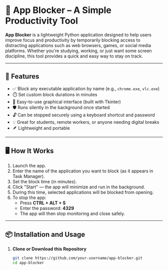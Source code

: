 # 🛑 App Blocker – A Simple Productivity Tool

**App Blocker** is a lightweight Python application designed to help users improve focus and productivity by temporarily blocking access to distracting applications such as web browsers, games, or social media platforms. Whether you're studying, working, or just want some screen discipline, this tool provides a quick and easy way to stay on track.

---

## 📌 Features

- ✅ Block any executable application by name (e.g., `chrome.exe`, `vlc.exe`)
- ⏱️ Set custom block durations in minutes
- 🧠 Easy-to-use graphical interface (built with Tkinter)
- 🛡️ Runs silently in the background once started
- 🔓 Can be stopped securely using a keyboard shortcut and password
- 💡 Great for students, remote workers, or anyone needing digital breaks
- 🪶 Lightweight and portable

---

## 🖥️ How It Works

1. Launch the app.
2. Enter the name of the application you want to block (as it appears in Task Manager).
3. Set the block time (in minutes).
4. Click "Start" — the app will minimize and run in the background.
5. During this time, selected applications will be blocked from opening.
6. To stop the app:
   - Press **CTRL + ALT + S**
   - Enter the password: **4329**
   - The app will then stop monitoring and close safely.

---

## 📦 Installation and Usage

1. **Clone or Download this Repository**
   ```bash
   git clone https://github.com/your-username/app-blocker.git
   cd app-blocker
